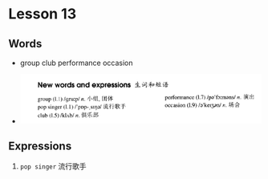 # Lesson 13

## Words

- group club performance occasion

- ![Words](../../../Images/Part2/02/words-13.png)

## Expressions

1. `pop singer` 流行歌手
